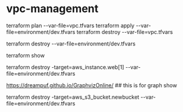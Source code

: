 # vpc-management
terraform plan --var-file=vpc.tfvars
terraform apply --var-file=environment/dev.tfvars
terraform destroy --var-file=vpc.tfvars

terraform destroy --var-file=environment/dev.tfvars

terraform show 

terraform destroy -target=aws_instance.web[1] --var-file=environment/dev.tfvars

https://dreampuf.github.io/GraphvizOnline/  ## this is for graph show 

terraform destroy -target=aws_s3_bucket.newbucket --var-file=environment/dev.tfvars 

